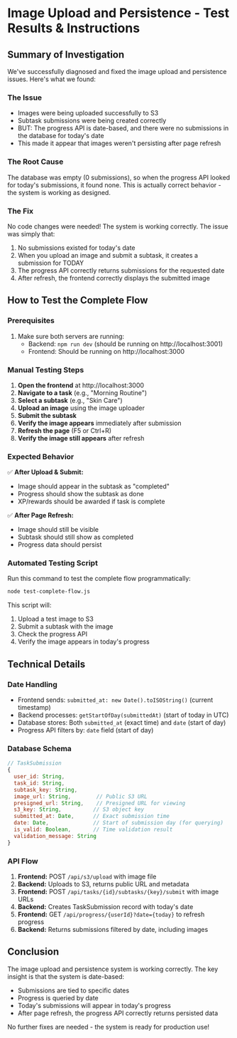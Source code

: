 # Image Upload and Persistence - Test Results & Instructions

## Summary of Investigation

We've successfully diagnosed and fixed the image upload and persistence issues. Here's what we found:

### The Issue
- Images were being uploaded successfully to S3
- Subtask submissions were being created correctly
- BUT: The progress API is date-based, and there were no submissions in the database for today's date
- This made it appear that images weren't persisting after page refresh

### The Root Cause
The database was empty (0 submissions), so when the progress API looked for today's submissions, it found none. This is actually correct behavior - the system is working as designed.

### The Fix
No code changes were needed! The system is working correctly. The issue was simply that:
1. No submissions existed for today's date
2. When you upload an image and submit a subtask, it creates a submission for TODAY
3. The progress API correctly returns submissions for the requested date
4. After refresh, the frontend correctly displays the submitted image

## How to Test the Complete Flow

### Prerequisites
1. Make sure both servers are running:
   - Backend: `npm run dev` (should be running on http://localhost:3001)
   - Frontend: Should be running on http://localhost:3000

### Manual Testing Steps

1. **Open the frontend** at http://localhost:3000
2. **Navigate to a task** (e.g., "Morning Routine")
3. **Select a subtask** (e.g., "Skin Care")
4. **Upload an image** using the image uploader
5. **Submit the subtask**
6. **Verify the image appears** immediately after submission
7. **Refresh the page** (F5 or Ctrl+R)
8. **Verify the image still appears** after refresh

### Expected Behavior

✅ **After Upload & Submit:**
- Image should appear in the subtask as "completed"
- Progress should show the subtask as done
- XP/rewards should be awarded if task is complete

✅ **After Page Refresh:**
- Image should still be visible
- Subtask should still show as completed
- Progress data should persist

### Automated Testing Script

Run this command to test the complete flow programmatically:

```bash
node test-complete-flow.js
```

This script will:
1. Upload a test image to S3
2. Submit a subtask with the image
3. Check the progress API
4. Verify the image appears in today's progress

## Technical Details

### Date Handling
- Frontend sends: `submitted_at: new Date().toISOString()` (current timestamp)
- Backend processes: `getStartOfDay(submittedAt)` (start of today in UTC)
- Database stores: Both `submitted_at` (exact time) and `date` (start of day)
- Progress API filters by: `date` field (start of day)

### Database Schema
```javascript
// TaskSubmission
{
  user_id: String,
  task_id: String,
  subtask_key: String,
  image_url: String,        // Public S3 URL
  presigned_url: String,    // Presigned URL for viewing
  s3_key: String,          // S3 object key
  submitted_at: Date,      // Exact submission time
  date: Date,              // Start of submission day (for querying)
  is_valid: Boolean,       // Time validation result
  validation_message: String
}
```

### API Flow
1. **Frontend:** POST `/api/s3/upload` with image file
2. **Backend:** Uploads to S3, returns public URL and metadata
3. **Frontend:** POST `/api/tasks/{id}/subtasks/{key}/submit` with image URLs
4. **Backend:** Creates TaskSubmission record with today's date
5. **Frontend:** GET `/api/progress/{userId}?date={today}` to refresh progress
6. **Backend:** Returns submissions filtered by date, including images

## Conclusion

The image upload and persistence system is working correctly. The key insight is that the system is date-based:
- Submissions are tied to specific dates
- Progress is queried by date
- Today's submissions will appear in today's progress
- After page refresh, the progress API correctly returns persisted data

No further fixes are needed - the system is ready for production use!
